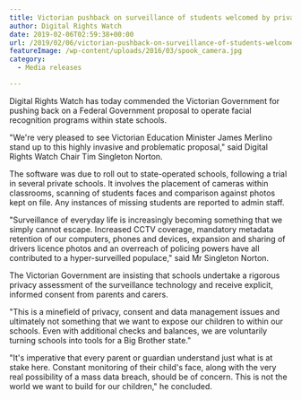 ```yaml
---
title: Victorian pushback on surveillance of students welcomed by privacy experts
author: Digital Rights Watch
date: 2019-02-06T02:59:38+00:00
url: /2019/02/06/victorian-pushback-on-surveillance-of-students-welcomed-by-privacy-experts/
featureImage: /wp-content/uploads/2016/03/spook_camera.jpg
category:
  - Media releases

---
```

Digital Rights Watch has today commended the Victorian Government for pushing back on a Federal Government proposal to operate facial recognition programs within state schools.


"We're very pleased to see Victorian Education Minister James Merlino stand up to this highly invasive and problematic proposal," said Digital Rights Watch Chair Tim Singleton Norton.


The software was due to roll out to state-operated schools, following a trial in several private schools. It involves the placement of cameras within classrooms, scanning of students faces and comparison against photos kept on file. Any instances of missing students are reported to admin staff.


"Surveillance of everyday life is increasingly becoming something that we simply cannot escape. Increased CCTV coverage, mandatory metadata retention of our computers, phones and devices, expansion and sharing of drivers licence photos and an overreach of policing powers have all contributed to a hyper-surveilled populace," said Mr Singleton Norton.


The Victorian Government are insisting that schools undertake a rigorous privacy assessment of the surveillance technology and receive explicit, informed consent from parents and carers.


"This is a minefield of privacy, consent and data management issues and ultimately not something that we want to expose our children to within our schools. Even with additional checks and balances, we are voluntarily turning schools into tools for a Big Brother state."


"It's imperative that every parent or guardian understand just what is at stake here. Constant monitoring of their child's face, along with the very real possibility of a mass data breach, should be of concern. This is not the world we want to build for our children," he concluded.
